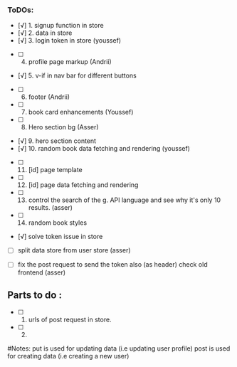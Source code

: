### ToDOs: 
- [√] 1. signup function in store 
- [√] 2. data in store
- [√] 3. login token in store (youssef)
- [ ] 4. profile page markup (Andrii)
- [√] 5. v-if in nav bar for different buttons
- [ ] 6. footer (Andrii)
- [ ] 7. book card enhancements (Youssef)
- [ ] 8. Hero section bg (Asser)
- [√] 9. hero section content 
- [√] 10. random book data fetching and rendering (youssef)
- [ ] 11. [id] page template 
- [ ] 12. [id] page data fetching and rendering
- [ ] 13. control the search of the g. API language and see why it's only 10 results. (asser)
- [ ] 14. random book styles
- [√] solve token issue in store
- [ ] split data store from user store (asser)
- [ ] fix the post request to send the token also (as header) check old frontend (asser)


## Parts to do : 
- [ ] 1. urls of post request in store. 
- [ ] 2. 

#Notes: 
put is used for updating data (i.e updating user profile)
post is used for creating data (i.e creating a new user)
